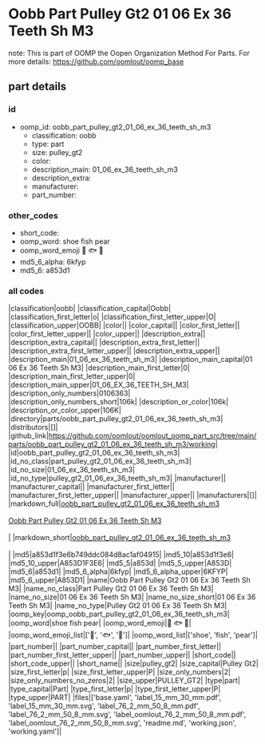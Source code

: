 # Oobb Part Pulley Gt2 01 06 Ex 36 Teeth Sh M3  

note: This is part of OOMP the Oopen Organization Method For Parts. For more details: https://github.com/oomlout/oomp_base

##  part details





### id
* oomp_id: oobb_part_pulley_gt2_01_06_ex_36_teeth_sh_m3
  * classification: oobb
  * type: part
  * size: pulley_gt2
  * color: 
  * description_main: 01_06_ex_36_teeth_sh_m3
  * description_extra: 
  * manufacturer: 
  * part_number: 

### other_codes
* short_code: 
* oomp_word: shoe fish pear
* oomp_word_emoji :shoe: :fish: :pear:
* md5_6_alpha: 6kfyp
* md5_6: a853d1

### all codes 
|classification|oobb|
|classification_capital|Oobb|
|classification_first_letter|o|
|classification_first_letter_upper|O|
|classification_upper|OOBB|
|color||
|color_capital||
|color_first_letter||
|color_first_letter_upper||
|color_upper||
|description_extra||
|description_extra_capital||
|description_extra_first_letter||
|description_extra_first_letter_upper||
|description_extra_upper||
|description_main|01_06_ex_36_teeth_sh_m3|
|description_main_capital|01 06 Ex 36 Teeth Sh M3|
|description_main_first_letter|0|
|description_main_first_letter_upper|0|
|description_main_upper|01_06_EX_36_TEETH_SH_M3|
|description_only_numbers|0106363|
|description_only_numbers_short|106k|
|description_or_color|106k|
|description_or_color_upper|106K|
|directory|parts/oobb_part_pulley_gt2_01_06_ex_36_teeth_sh_m3|
|distributors|[]|
|github_link|https://github.com/oomlout/oomlout_oomp_part_src/tree/main/parts/oobb_part_pulley_gt2_01_06_ex_36_teeth_sh_m3/working|
|id|oobb_part_pulley_gt2_01_06_ex_36_teeth_sh_m3|
|id_no_class|part_pulley_gt2_01_06_ex_36_teeth_sh_m3|
|id_no_size|01_06_ex_36_teeth_sh_m3|
|id_no_type|pulley_gt2_01_06_ex_36_teeth_sh_m3|
|manufacturer||
|manufacturer_capital||
|manufacturer_first_letter||
|manufacturer_first_letter_upper||
|manufacturer_upper||
|manufacturers|[]|
|markdown_full|[oobb_part_pulley_gt2_01_06_ex_36_teeth_sh_m3](https://github.com/oomlout/oomlout_oomp_part_src/tree/main/parts/oobb_part_pulley_gt2_01_06_ex_36_teeth_sh_m3/working)<br>[](https://github.com/oomlout/oomlout_oomp_part_src/tree/main/parts/oobb_part_pulley_gt2_01_06_ex_36_teeth_sh_m3/working)<br>[Oobb Part Pulley Gt2 01 06 Ex 36 Teeth Sh M3](https://github.com/oomlout/oomlout_oomp_part_src/tree/main/parts/oobb_part_pulley_gt2_01_06_ex_36_teeth_sh_m3/working)<br><br>|
|markdown_short|[oobb_part_pulley_gt2_01_06_ex_36_teeth_sh_m3](https://github.com/oomlout/oomlout_oomp_part_src/tree/main/parts/oobb_part_pulley_gt2_01_06_ex_36_teeth_sh_m3/working)<br><br>|
|md5|a853d1f3e6b749ddc084d8ac1af04915|
|md5_10|a853d1f3e6|
|md5_10_upper|A853D1F3E6|
|md5_5|a853d|
|md5_5_upper|A853D|
|md5_6|a853d1|
|md5_6_alpha|6kfyp|
|md5_6_alpha_upper|6KFYP|
|md5_6_upper|A853D1|
|name|Oobb Part Pulley Gt2 01 06 Ex 36 Teeth Sh M3|
|name_no_class|Part Pulley Gt2 01 06 Ex 36 Teeth Sh M3|
|name_no_size|01 06 Ex 36 Teeth Sh M3|
|name_no_size_short|01 06 Ex 36 Teeth Sh M3|
|name_no_type|Pulley Gt2 01 06 Ex 36 Teeth Sh M3|
|oomp_key|oomp_oobb_part_pulley_gt2_01_06_ex_36_teeth_sh_m3|
|oomp_word|shoe fish pear|
|oomp_word_emoji|:shoe: :fish: :pear:|
|oomp_word_emoji_list|[':shoe:', ':fish:', ':pear:']|
|oomp_word_list|['shoe', 'fish', 'pear']|
|part_number||
|part_number_capital||
|part_number_first_letter||
|part_number_first_letter_upper||
|part_number_upper||
|short_code||
|short_code_upper||
|short_name||
|size|pulley_gt2|
|size_capital|Pulley Gt2|
|size_first_letter|p|
|size_first_letter_upper|P|
|size_only_numbers|2|
|size_only_numbers_no_zeros|2|
|size_upper|PULLEY_GT2|
|type|part|
|type_capital|Part|
|type_first_letter|p|
|type_first_letter_upper|P|
|type_upper|PART|
|files|['base.yaml', 'label_15_mm_30_mm.pdf', 'label_15_mm_30_mm.svg', 'label_76_2_mm_50_8_mm.pdf', 'label_76_2_mm_50_8_mm.svg', 'label_oomlout_76_2_mm_50_8_mm.pdf', 'label_oomlout_76_2_mm_50_8_mm.svg', 'readme.md', 'working.json', 'working.yaml']|
